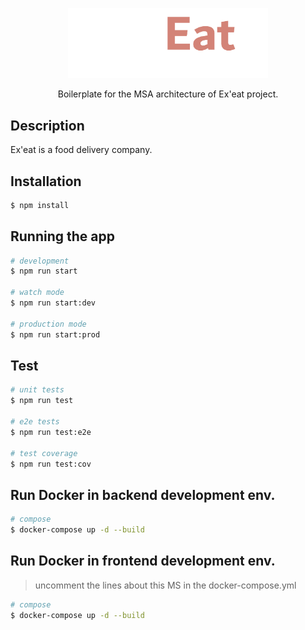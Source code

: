 <p align="center">
  <a href="http://nestjs.com/" target="blank"><img src="./exeat-logo.png" width="320" alt="Nest Logo" /></a>
</p>

[circleci-image]: https://img.shields.io/circleci/build/github/nestjs/nest/master?token=abc123def456
[circleci-url]: https://circleci.com/gh/nestjs/nest

  <p align="center">Boilerplate for the MSA architecture of Ex'eat project.</p>

  <!--[![Backers on Open Collective](https://opencollective.com/nest/backers/badge.svg)](https://opencollective.com/nest#backer)
  [![Sponsors on Open Collective](https://opencollective.com/nest/sponsors/badge.svg)](https://opencollective.com/nest#sponsor)-->

## Description

Ex'eat is a food delivery company.

## Installation

```bash
$ npm install
```

## Running the app

```bash
# development
$ npm run start

# watch mode
$ npm run start:dev

# production mode
$ npm run start:prod
```

## Test

```bash
# unit tests
$ npm run test

# e2e tests
$ npm run test:e2e

# test coverage
$ npm run test:cov
```

## Run Docker in backend development env.

```bash
# compose 
$ docker-compose up -d --build
```


## Run Docker in frontend development env.

> uncomment the lines about this MS in the docker-compose.yml

```bash
# compose 
$ docker-compose up -d --build
```